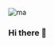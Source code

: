 ![ma](https://user-images.githubusercontent.com/111653735/189487290-ff396a9b-f093-4a53-9fd3-f806ff413509.gif)

### Hi there 👋

<!--
**marcellandreas/marcellandreas** is a ✨ _special_ ✨ repository because its `README.md` (this file) appears on your GitHub profile.

Here are some ideas to get you started:

- 🔭 I’m currently working on ...
- 🌱 I’m currently learning ...
- 👯 I’m looking to collaborate on ...
- 🤔 I’m looking for help with ...
- 💬 Ask me about ...
- 📫 How to reach me: ...
- 😄 Pronouns: ...
- ⚡ Fun fact: ...
-->
